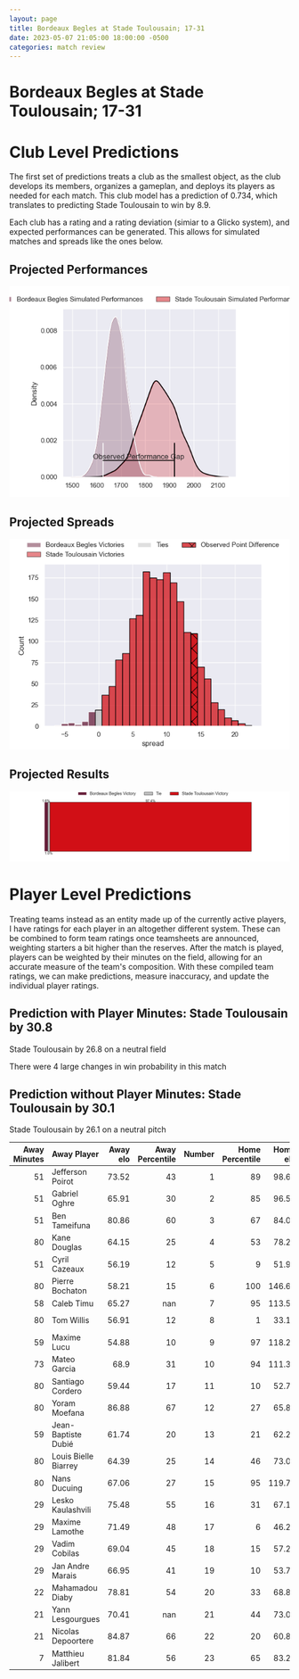 ```yaml
---  
layout: page  
title: Bordeaux Begles at Stade Toulousain; 17-31  
date: 2023-05-07 21:05:00 18:00:00 -0500  
categories: match review  
---
```

# Bordeaux Begles at Stade Toulousain; 17-31

# Club Level Predictions


The first set of predictions treats a club as the smallest object, as the club develops its members, organizes a gameplan, and deploys its players as needed for each match. This club model has a prediction of 0.734, which translates to predicting Stade Toulousain to win by 8.9.

Each club has a rating and a rating deviation (simiar to a Glicko system), and expected performances can be generated. This allows for simulated matches and spreads like the ones below.
## Projected Performances


![Projected Performances](plots/performances_2023-05-07-StadeToulousain-BordeauxBegles.png)
## Projected Spreads


![Projected Spreads](plots/spreads_2023-05-07-StadeToulousain-BordeauxBegles.png)
## Projected Results


![Projected Results](plots/resultbar_2023-05-07-StadeToulousain-BordeauxBegles.png)
# Player Level Predictions


Treating teams instead as an entity made up of the currently active players, I have ratings for each player in an altogether different system. These can be combined to form team ratings once teamsheets are announced, weighting starters a bit higher than the reserves. After the match is played, players can be weighted by their minutes on the field, allowing for an accurate measure of the team's composition. With these compiled team ratings, we can make predictions, measure inaccuracy, and update the individual player ratings.
## Prediction with Player Minutes: Stade Toulousain by 30.8


Stade Toulousain by 26.8 on a neutral field

There were 4 large changes in win probability in this match
## Prediction without Player Minutes: Stade Toulousain by 30.1


Stade Toulousain by 26.1 on a neutral pitch



|   Away Minutes | Away Player          |   Away elo |   Away Percentile |   Number |   Home Percentile |   Home elo | Home Player         |   Home Minutes |
|---------------:|:---------------------|-----------:|------------------:|---------:|------------------:|-----------:|:--------------------|---------------:|
|             51 | Jefferson Poirot     |      73.52 |                43 |        1 |                89 |      98.61 | Cyril Baille        |             59 |
|             51 | Gabriel Oghre        |      65.91 |                30 |        2 |                85 |      96.56 | Julien Marchand     |             58 |
|             51 | Ben Tameifuna        |      80.86 |                60 |        3 |                67 |      84.06 | Dorian Aldegheri    |             59 |
|             80 | Kane Douglas         |      64.15 |                25 |        4 |                53 |      78.22 | Richie Arnold       |             66 |
|             51 | Cyril Cazeaux        |      56.19 |                12 |        5 |                 9 |      51.99 | Emmanuel Meafou     |             69 |
|             80 | Pierre Bochaton      |      58.21 |                15 |        6 |               100 |     146.65 | Francois Cros       |             80 |
|             58 | Caleb Timu           |      65.27 |               nan |        7 |                95 |     113.51 | Jack Willis         |             66 |
|             80 | Tom Willis           |      56.91 |                12 |        8 |                 1 |      33.16 | Alexandre Roumat    |             80 |
|             59 | Maxime Lucu          |      54.88 |                10 |        9 |                97 |     118.27 | Antoine Dupont      |             73 |
|             73 | Mateo Garcia         |      68.9  |                31 |       10 |                94 |     111.39 | Romain Ntamack      |             80 |
|             80 | Santiago Cordero     |      59.44 |                17 |       11 |                10 |      52.77 | Matthis Lebel       |             41 |
|             80 | Yoram Moefana        |      86.88 |                67 |       12 |                27 |      65.89 | Pita Ahki           |             80 |
|             59 | Jean-Baptiste Dubié  |      61.74 |                20 |       13 |                21 |      62.27 | Santiago Chocobares |             80 |
|             80 | Louis Bielle Biarrey |      64.39 |                25 |       14 |                46 |      73.01 | Arthur Retière      |             80 |
|             80 | Nans Ducuing         |      67.06 |                27 |       15 |                95 |     119.74 | Thomas Ramos        |             80 |
|             29 | Lesko Kaulashvili    |      75.48 |                55 |       16 |                31 |      67.17 | Juan Cruz Mallia    |             39 |
|             29 | Maxime Lamothe       |      71.49 |                48 |       17 |                 6 |      46.23 | Peato Mauvaka       |             22 |
|             29 | Vadim Cobilas        |      69.04 |                45 |       18 |                15 |      57.26 | David Ainu'u        |             21 |
|             29 | Jan Andre Marais     |      66.95 |                41 |       19 |                10 |      53.74 | Rodrigue Neti       |             21 |
|             22 | Mahamadou Diaby      |      78.81 |                54 |       20 |                33 |      68.89 | Joshua Brennan      |             14 |
|             21 | Yann Lesgourgues     |      70.41 |               nan |       21 |                44 |      73.09 | Alban Placines      |             14 |
|             21 | Nicolas Depoortere   |      84.87 |                66 |       22 |                20 |      60.82 | Rynhard Elstadt     |             11 |
|              7 | Matthieu Jalibert    |      81.84 |                56 |       23 |                65 |      83.27 | Paul Graou          |              7 |

